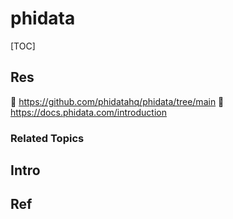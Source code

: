 # phidata

[TOC]



## Res
🚧 https://github.com/phidatahq/phidata/tree/main
📂 https://docs.phidata.com/introduction


### Related Topics



## Intro



## Ref
